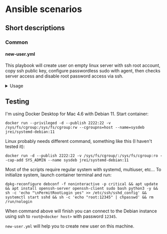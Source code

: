 # Ansible scenarios

## Short descriptions

### Common

#### new-user.yml

This playbook will create user on empty linux server with ssh root account,
copy ssh public key, configure passwordless sudo with agent,
then checks server access and disable root password access via ssh.

<details>
<summary>Usage</summary>

If you need to use password for ssh login, sshpass must be installed somewhere in your $PATH

 * shell (recommended) https://github.com/boxforming/sshpass.sh
 * binary (not recommended) https://github.com/hudochenkov/homebrew-sshpass

HOWTO

1. Add your new server to the inventory

variables:

 * `new_user` - username for new user
 * `new_pass` - encoded password

2.1. If your hoster put public key to /root/.ssh/authorized_keys, launch

```
ansible-playbook -i inventory.ini user.yml --extra-vars "new_user=username new_pass=''" --user root --key-file ~/.ssh/<private_key_file> -l <host_alias>
```

2.2. If your hoster have root account with password authentication via ssh, launch

```
ansible-playbook -i inventory.ini user.yml --extra-vars "new_user=username new_pass=''" --user root --ask-pass -l <host_alias>
```

Additionally you can define different host and port in your inventory

`<host_alias> ansible_host=host ansible_port=2222`

`ansible_host` and `ansible_port` is optional, useful if host != host_alias or testing using docker with ssh port 2222
  
I don't recommend you to have private key path or root password in inventory,
but I cannot deny you to shoot your own leg by providing such variables:

This setup can conflict with generated private key file for that host

`<host_alias> ansible_ssh_private_key_file=~/.ssh/<private_key_file>`

What can go wrong?

`<host_alias> ansible_ssh_user=root ansible_ssh_pass=<root_password>`

</details>

## Testing

I'm using Docker Desktop for Mac 4.6 with Debian 11. Start container:

```
docker run --privileged -d --publish 2222:22 -v /sys/fs/cgroup:/sys/fs/cgroup:rw --cgroupns=host --name=sysdeb jrei/systemd-debian:11
```

Linux probably needs different command, something like this (I haven't tested it):

```
docker run -d --publish 2222:22 -v /sys/fs/cgroup/:/sys/fs/cgroup:ro --cap-add SYS_ADMIN --name sysdeb jrei/systemd-debian:11
```

Most of the scripts require regular system with systemd, multiuser, etc… To initialize system, launch container terminal and run:

```
dpkg-reconfigure debconf -f noninteractive -p critical && apt update && apt install openssh-server openssh-client sudo bash python3 -y && sh -c 'echo "\nPermitRootLogin yes" >> /etc/ssh/sshd_config' && systemctl start sshd && sh -c 'echo "root:12345" | chpasswd' && rm /run/nologin
```

When command above will finish you can connect to the Debian instance using ssh to `root@<docker host>` with password `12345`.

`new-user.yml` will help you to create new user on this machine.
